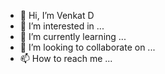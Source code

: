 - 👋 Hi, I’m Venkat D
- 👀 I’m interested in ...
- 🌱 I’m currently learning ...
- 💞️ I’m looking to collaborate on ...
- 📫 How to reach me ...

<!---
venkatd-media/venkatd-media is a ✨ special ✨ repository because its `README.md` (this file) appears on your GitHub profile.
You can click the Preview link to take a look at your changes.
--->

